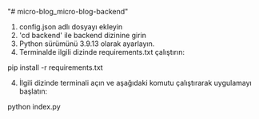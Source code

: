"# micro-blog_micro-blog-backend" 
1. config.json adlı dosyayı ekleyin
2. 'cd backend' ile backend dizinine girin
2. Python sürümünü 3.9.13 olarak ayarlayın.
3. Terminalde ilgili dizinde requirements.txt çalıştırın:

pip install -r requirements.txt

4. İlgili dizinde terminali açın ve aşağıdaki komutu çalıştırarak uygulamayı başlatın:

python index.py
